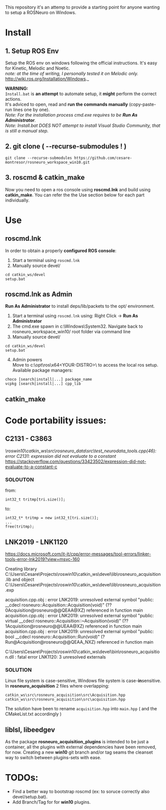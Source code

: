 This repository it's an attemp to provide a starting point for anyone wanting to setup a ROSNeuro on Windows.
     
# Install    

## 1. Setup ROS Env     
Setup the ROS env on windows following the official instructions. It's easy for Kinetic, Melodic and Noetic.      
_note: at the time of writing, I personally tested it on Melodic only._     
http://wiki.ros.org/Installation/Windows._    

**WARNING:**    
`Install.bat` is **an attempt** to automate setup, it **might** perform the correct actions.    
It's adviced to open, read and **run the commands manually** (copy-paste-run lines one by one).   
_Note: For the installation process cmd.exe requires to be **Run As Administrator**._      
_Note: Install.bat DOES NOT attempt to install Visual Studio Community, that is still a manual step._    


## 2. git clone ( --recurse-submodules ! )    
```
git clone --recurse-submodules https://github.com/cesare-montresor/rosneuro_workspace_win10.git
```    

## 3. roscmd & catkin_make
Now you need to open a ros console using **roscmd.lnk** and build using **catkin_make**.
You can refer the the Use section below for each part individually.



# Use
     
## roscmd.lnk
In order to obtain a properly **configured ROS console**:
1. Start a terminal using `roscmd.lnk` 
2. Manually source devel/
```
cd catkin_ws/devel
setup.bat
```

## roscmd.lnk as Admin
**Run As Administrator** to install deps/lib/packets to the opt/ environment.
1. Start a terminal using `roscmd.lnk` using: Right Click -> **Run As Administrator**
2. The cmd.exe spawn in c:\Windows\System32\.
   Navigate back to rosneuro_workspace_win10/ root folder via command line
3. Manually source devel/
```
cd catkin_ws/devel
setup.bat
```
4. Admin powers    
Move to c:\opt\ros\x64\<YOUR-DISTRO>\ to access the local ros setup.    
Available package managers:    

```
choco [search|install|...] package_name    
vcpkg [search|install|...] cpp_lib   
```


## catkin_make

 

# Code portability issues:

## C2131 - C3863
*\roswin10\catkin_ws\src\rosneuro_data\src\test_neurodata_tools.cpp(46): error C2131: expression did not evaluate to a constant*
https://stackoverflow.com/questions/33423502/expression-did-not-evaluate-to-a-constant-c

### SOLOUTON
from: 
```
int32_t tritmp[tri.size()];
```
to:
```
int32_t* tritmp = new int32_t[tri.size()];  
...
free(tritmp);
```


## LNK2019 - LNK1120 
https://docs.microsoft.com/it-it/cpp/error-messages/tool-errors/linker-tools-error-lnk2019?view=msvc-160

Creating library C:\Users\Cesare\Projects\roswin10\catkin_ws\devel\lib\rosneuro_acquisition.lib and object C:\Users\Cesare\Projects\roswin10\catkin_ws\devel\lib\rosneuro_acquisition.exp

acquisition.cpp.obj : error LNK2019: unresolved external symbol "public: __cdecl rosneuro::Acquisition::Acquisition(void)" (??0Acquisition@rosneuro@@QEAA@XZ) referenced in function main
acquisition.cpp.obj : error LNK2019: unresolved external symbol "public: virtual __cdecl rosneuro::Acquisition::~Acquisition(void)" (??1Acquisition@rosneuro@@UEAA@XZ) referenced in function main
acquisition.cpp.obj : error LNK2019: unresolved external symbol "public: bool __cdecl rosneuro::Acquisition::Run(void)" (?Run@Acquisition@rosneuro@@QEAA_NXZ) referenced in function main

C:\Users\Cesare\Projects\roswin10\catkin_ws\devel\bin\rosneuro_acquisition.dll : fatal error LNK1120: 3 unresolved externals
### SOLUTION
Linux file system is case-sensitive, Windows file system is case-**in**sensitive. 
In **rosneuro_acquisition** 2 files where overlapping:
```
catkin_ws\src\rosneuro_acquisition\src\Acquisition.hpp
catkin_ws\src\rosneuro_acquisition\src\acquisition.hpp
```

The solution have been to rename `acquisition.hpp` into `main.hpp` ( and the CMakeList.txt accordingly )

## liblsl, libeedgev

As the package **rosneuro_acquisition_plugins** is intended to be just a container, all the plugins with external dependencies have been removed, for now.
Creating a new **win10** git branch and/or tag seams the cleanset way to switch between plugins-sets with ease.

# TODOs:
- Find a better way to bootstrap roscmd (ex: to soruce correctly also devel/setup.bat).
- Add Branch/Tag for for **win10** plugins.
